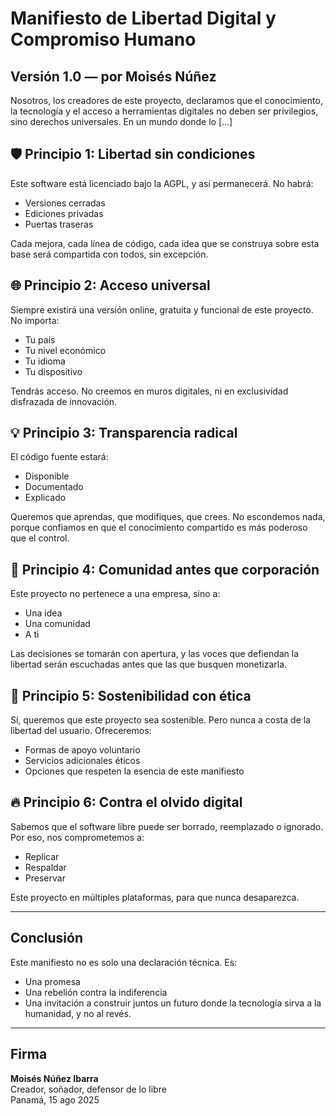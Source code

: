 # Manifiesto de Libertad Digital y Compromiso Humano

## Versión 1.0 — por Moisés Núñez

Nosotros, los creadores de este proyecto, declaramos que el conocimiento, la tecnología y el acceso a herramientas digitales no deben ser privilegios, sino derechos universales. En un mundo donde lo [...]

## 🛡️ Principio 1: Libertad sin condiciones

Este software está licenciado bajo la AGPL, y así permanecerá. No habrá:

- Versiones cerradas
- Ediciones privadas
- Puertas traseras

Cada mejora, cada línea de código, cada idea que se construya sobre esta base será compartida con todos, sin excepción.

## 🌐 Principio 2: Acceso universal

Siempre existirá una versión online, gratuita y funcional de este proyecto. No importa:

- Tu país
- Tu nivel económico
- Tu idioma
- Tu dispositivo

Tendrás acceso. No creemos en muros digitales, ni en exclusividad disfrazada de innovación.

## 💡 Principio 3: Transparencia radical

El código fuente estará:

- Disponible
- Documentado
- Explicado

Queremos que aprendas, que modifiques, que crees. No escondemos nada, porque confiamos en que el conocimiento compartido es más poderoso que el control.

## 🤝 Principio 4: Comunidad antes que corporación

Este proyecto no pertenece a una empresa, sino a:

- Una idea
- Una comunidad
- A ti

Las decisiones se tomarán con apertura, y las voces que defiendan la libertad serán escuchadas antes que las que busquen monetizarla.

## 💸 Principio 5: Sostenibilidad con ética

Sí, queremos que este proyecto sea sostenible. Pero nunca a costa de la libertad del usuario. Ofreceremos:

- Formas de apoyo voluntario
- Servicios adicionales éticos
- Opciones que respeten la esencia de este manifiesto

## 🔥 Principio 6: Contra el olvido digital

Sabemos que el software libre puede ser borrado, reemplazado o ignorado. Por eso, nos comprometemos a:

- Replicar
- Respaldar
- Preservar

Este proyecto en múltiples plataformas, para que nunca desaparezca.

---

## Conclusión

Este manifiesto no es solo una declaración técnica. Es:

- Una promesa
- Una rebelión contra la indiferencia
- Una invitación a construir juntos un futuro donde la tecnología sirva a la humanidad, y no al revés.

---

## Firma

**Moisés Núñez Ibarra**  
Creador, soñador, defensor de lo libre  
Panamá, 15 ago 2025
